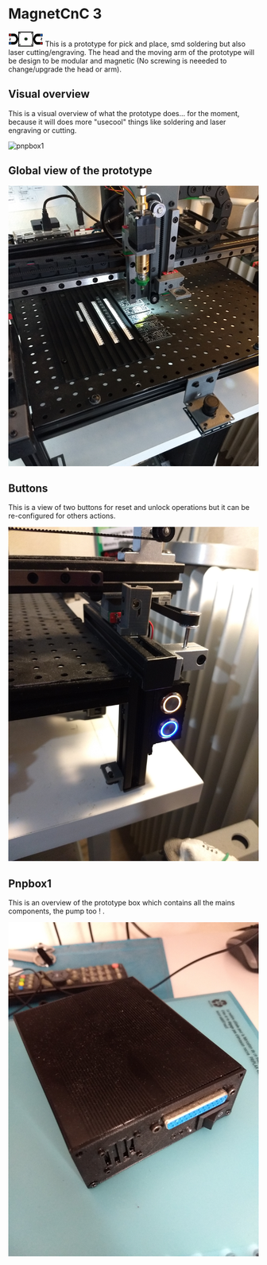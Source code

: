 # MagnetCnC 3

![magnetCnC](images/magnetCnC.png?style=centerme)
This is a prototype for pick and place, smd soldering but also laser cutting/engraving.
The head and the moving arm of the prototype will be design to be modular and magnetic (No screwing is neeeded to change/upgrade the head or arm).

## Visual overview
This is a visual overview of what the prototype does... for the moment, because it will does more "usecool" things like soldering and laser engraving or cutting.

![pnpbox1](images/visual_overview.gif)

## Global view of the prototype

![](images/global_view.jpg)

## Buttons
This is a view of two buttons for reset and unlock operations but it can be re-configured for others actions.

![](images/buttons.jpg)

## Pnpbox1 
This is an overview of the prototype box which contains all the mains components, the pump too ! .

![](images/pnpbox1.jpg)



